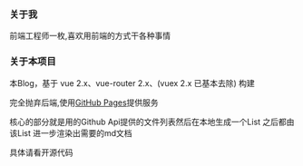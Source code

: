 ### 关于我

前端工程师一枚,喜欢用前端的方式干各种事情

### 关于本项目

本Blog，基于 vue 2.x、vue-router 2.x、(vuex 2.x 已基本去除) 构建

完全抛弃后端,使用[GitHub Pages](https://pages.github.com/)提供服务

核心的部分就是用的Github Api提供的文件列表然后在本地生成一个List 之后都由该List 进一步渲染出需要的md文档

具体请看开源代码

